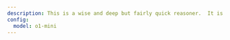 ```yaml
---
description: This is a wise and deep but fairly quick reasoner.  It is faster than o1 but it is not as good at general knowledge.  It excels at STEM, physics, and maths reasoning.  It is good at planning.
config:
  model: o1-mini
---
```

